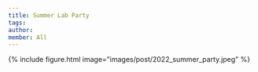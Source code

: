 ```yaml
---
title: Summer Lab Party
tags:
author: 
member: All
---
```




{%
  include figure.html
  image="images/post/2022_summer_party.jpeg"
%}
